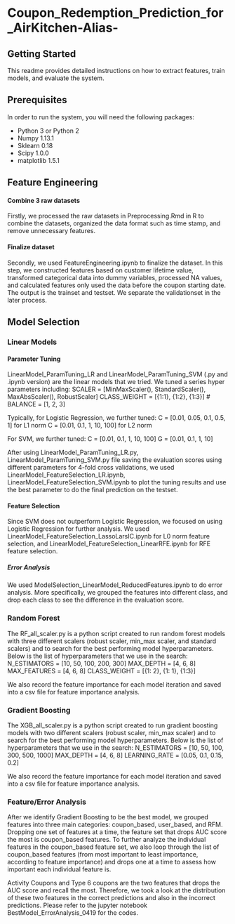 # Coupon_Redemption_Prediction_for_AirKitchen-Alias-


## Getting Started
This readme provides detailed instructions on how to extract features, train models, and evaluate the system.
 
## Prerequisites
 In order to run the system, you will need the following packages:
 * Python 3 or Python 2 
* Numpy 1.13.1
* Sklearn 0.18
* Scipy 1.0.0
* matplotlib 1.5.1
 
## Feature Engineering
#### Combine 3 raw datasets
Firstly, we processed the raw datasets in Preprocessing.Rmd in R to combine the datasets, organized the data format such as time stamp, and remove unnecessary features.

#### Finalize dataset
Secondly, we used FeatureEngineering.ipynb to finalize the dataset. In this step, we constructed features based on customer lifetime value, transformed categorical data into dummy variables, processed NA values, and calculated features only used the data before the coupon starting date. The output is the trainset and testset. We separate the validationset in the later process.

## Model Selection
### Linear Models
#### Parameter Tuning
LinearModel_ParamTuning_LR and LinearModel_ParamTuning_SVM (.py and .ipynb version) are the linear models that we tried. We tuned a series hyper parameters including:
SCALER = [MinMaxScaler(), StandardScaler(), MaxAbsScaler(), RobustScaler]
CLASS_WEIGHT = [{1:1}, {1:2}, {1:3}]  # BALANCE = [1, 2, 3]

Typically, for Logistic Regression, we further tuned:
C = [0.01, 0.05, 0.1, 0.5, 1] for L1 norm
C = [0.01, 0.1, 1, 10, 100] for L2 norm

For SVM, we further tuned:
C = [0.01, 0.1, 1, 10, 100]
G = [0.01, 0.1, 1, 10]

After using LinearModel_ParamTuning_LR.py, LinearModel_ParamTuning_SVM.py file saving the evaluation scores using different parameters for 4-fold cross validations, we used LinearModel_FeatureSelection_LR.ipynb, LinearModel_FeatureSelection_SVM.ipynb to plot the tuning results and use the best parameter to do the final prediction on the testset.

#### Feature Selection
Since SVM does not outperform Logistic Regression, we focused on using Logistic Regression for further analysis. We used LinearModel_FeatureSelection_LassoLarsIC.ipynb for L0 norm feature selection, and LinearModel_FeatureSelection_LinearRFE.ipynb for RFE feature selection. 

##### Error Analysis
We used ModelSelection_LinearModel_ReducedFeatures.ipynb to do error analysis. More specifically, we grouped the features into different class, and drop each class to see the difference in the evaluation score.

### Random Forest 
The RF_all_scaler.py is a python script created to run random forest models with three different scalers (robust scaler, min_max scaler, and standard scalers) and to search for the best performing model hyperparameters. 
Below is the list of hyperparameters that we use in the search: 
N_ESTIMATORS = [10, 50, 100, 200, 300]
MAX_DEPTH = [4, 6, 8]
MAX_FEATURES = [4, 6, 8]
CLASS_WEIGHT = [{1: 2}, {1: 1}, {1:3}]

We also record the feature importance for each model iteration and saved into a csv file for feature importance analysis. 

### Gradient Boosting 

The XGB_all_scaler.py is a python script created to run gradient boosting models with two different scalers (robust scaler, min_max scaler) and to search for the best performing model hyperparameters. 
Below is the list of hyperparameters that we use in the search: 
N_ESTIMATORS = [10, 50, 100, 300, 500, 1000]
MAX_DEPTH = [4, 6, 8]
LEARNING_RATE = [0.05, 0.1, 0.15, 0.2]

We also record the feature importance for each model iteration and saved into a csv file for feature importance analysis. 

### Feature/Error Analysis
After we identify Gradient Boosting to be the best model, we grouped features into three main categories: coupon_based, user_based, and RFM. Dropping one set of features at a time, the feature set that drops AUC score the most is coupon_based features. To further analyze the individual features in the coupon_based feature set, we also loop through the list of coupon_based features (from most important to least importance, according to feature importance) and drops one at a time to assess how important each individual feature is. 



Activity Coupons and Type 6 coupons are the two features that drops the AUC score and recall the most. Therefore, we took a look at the distribution of these two features in the correct predictions and also in the incorrect predictions. Please refer to the jupyter notebook BestModel_ErrorAnalysis_0419 for the codes. 


